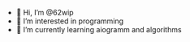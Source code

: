 - 👋 Hi, I’m @62wip
- 👀 I’m interested in programming
- 🌱 I’m currently learning aiogramm and algorithms

